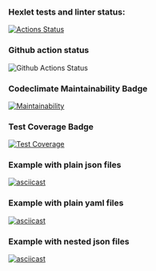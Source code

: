 ### Hexlet tests and linter status:
[![Actions Status](https://github.com/yudzhum/python-project-50/workflows/hexlet-check/badge.svg)](https://github.com/yudzhum/python-project-50/actions)

### Github action status
![Github Actions Status](https://github.com/yudzhum/python-project-50/actions/workflows/check.yml/badge.svg)

### Codeclimate Maintainability Badge
[![Maintainability](https://api.codeclimate.com/v1/badges/3c46f84820c6fad359a5/maintainability)](https://codeclimate.com/github/yudzhum/python-project-50/maintainability)

### Test Coverage Badge
[![Test Coverage](https://api.codeclimate.com/v1/badges/3c46f84820c6fad359a5/test_coverage)](https://codeclimate.com/github/yudzhum/python-project-50/test_coverage)

### Example with plain json files
[![asciicast](https://asciinema.org/a/NDAeZuyjDw54TVVtMyfAB7M1Y.svg)](https://asciinema.org/a/NDAeZuyjDw54TVVtMyfAB7M1Y)

### Example with plain yaml files
[![asciicast](https://asciinema.org/a/dlAKmycEUojlG7klfzRuqksXB.svg)](https://asciinema.org/a/dlAKmycEUojlG7klfzRuqksXB)

### Example with nested json files
[![asciicast](https://asciinema.org/a/9jZoTUeGlj1dGGXvByfcS0MY8.svg)](https://asciinema.org/a/9jZoTUeGlj1dGGXvByfcS0MY8)
